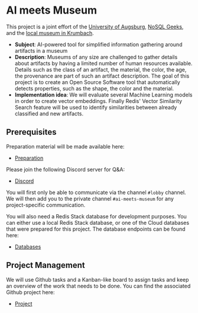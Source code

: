 # AI meets Museum

This project is a joint effort of the [University of Augsburg](https://www.uni-augsburg.de/de/), [NoSQL Geeks](https://www.nosqlgeeks.com/de/index.html), and the [local museum in Krumbach](https://www.museum-krumbach.de).


* **Subject**: AI-powered tool for simplified information gathering around artifacts in a museum
* **Description**: Museums of any size are challenged to gather details about artifacts by having a limited number of human resources available. Details such as the class of an artifact, the material, the color, the age, the provenance are part of such an artifact description. The goal of this project is to create an Open Source Software tool that automatically detects properties, such as the shape, the color and the material.
* **Implementation idea**: We will evaluate several Machine Learning models in order to create vector embeddings. Finally Redis' Vector Similarity Search feature will be used to identify similarities between already classified and new artifacts.

## Prerequisites

Preparation material will be made available here:

* [Preparation](./Preparation.md)

Please join the following Discord server for Q&A:

* [Discord](https://discord.gg/J2qERxHCPP)

You will first only be able to communicate via the channel `#lobby` channel. We will then add you to the private channel `#ai-meets-museum` for any project-specific communication.

You will also need a Redis Stack database for development purposes. You can either use a local Redis Stack database, or one of the Cloud databases that were prepared for this project. The database endpoints can be found here:

* [Databases](https://github.com/nosqlgeek/ai-meets-museum-priv)

## Project Management

We will use Github tasks and a Kanban-like board to assign tasks and keep an overview of the work that needs to be done. You can find the associated Github project here:

* [Project](https://github.com/users/nosqlgeek/projects/1)
